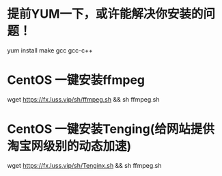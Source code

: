   # 提前YUM一下，或许能解决你安装的问题！
yum install make gcc gcc-c++
  # CentOS 一键安装ffmpeg
wget https://fx.luss.vip/sh/ffmpeg.sh && sh ffmpeg.sh
  # CentOS 一键安装Tenging(给网站提供淘宝网级别的动态加速)
wget https://fx.luss.vip/sh/Tenginx.sh && sh ffmpeg.sh
